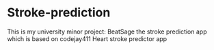 # Stroke-prediction
This is my university minor project: BeatSage the stroke prediction app which is based on codejay411 Heart stroke predictor app 
